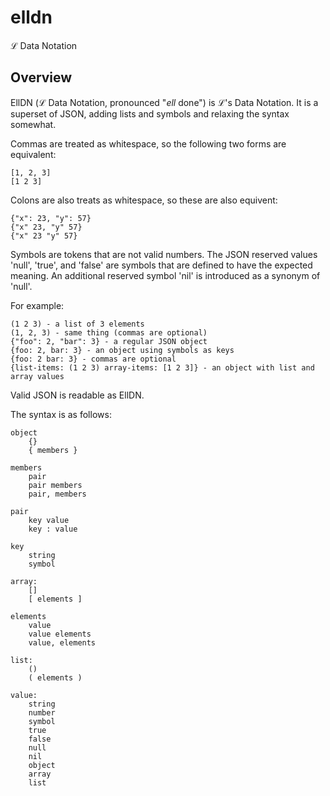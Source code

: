 # elldn

ℒ Data Notation

## Overview

EllDN (ℒ Data Notation, pronounced "*ell* done") is ℒ's Data Notation. It is a superset of JSON, adding lists and symbols and
relaxing the syntax somewhat.

Commas are treated as whitespace, so the following two forms are equivalent:

    [1, 2, 3]
    [1 2 3]

Colons are also treats as whitespace, so these are also equivent:

	{"x": 23, "y": 57}
	{"x" 23, "y" 57}
	{"x" 23 "y" 57}

Symbols are tokens that are not valid numbers. The JSON reserved values 'null', 'true', and 'false' are symbols that are defined to have the expected meaning.
An additional reserved symbol 'nil' is introduced as a synonym of 'null'.

For example:

    (1 2 3) - a list of 3 elements
    (1, 2, 3) - same thing (commas are optional)
    {"foo": 2, "bar": 3} - a regular JSON object
    {foo: 2, bar: 3} - an object using symbols as keys
    {foo: 2 bar: 3} - commas are optional
    {list-items: (1 2 3) array-items: [1 2 3]} - an object with list and array values

Valid JSON is readable as EllDN.

The syntax is as follows:

    object
        {}
        { members }

    members
        pair
        pair members
        pair, members

    pair
        key value
        key : value

    key
        string
        symbol

    array:
        []
        [ elements ]

    elements
        value
        value elements
        value, elements

    list:
        ()
        ( elements )

    value:
        string
        number
        symbol
        true
        false
        null
        nil
        object
        array
        list

